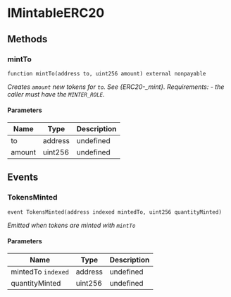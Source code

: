 # IMintableERC20









## Methods

### mintTo

```solidity
function mintTo(address to, uint256 amount) external nonpayable
```



*Creates `amount` new tokens for `to`. See {ERC20-_mint}. Requirements: - the caller must have the `MINTER_ROLE`.*

#### Parameters

| Name | Type | Description |
|---|---|---|
| to | address | undefined
| amount | uint256 | undefined



## Events

### TokensMinted

```solidity
event TokensMinted(address indexed mintedTo, uint256 quantityMinted)
```



*Emitted when tokens are minted with `mintTo`*

#### Parameters

| Name | Type | Description |
|---|---|---|
| mintedTo `indexed` | address | undefined |
| quantityMinted  | uint256 | undefined |



